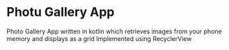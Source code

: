 # Photu Gallery App
Photo Gallery App written in kotlin which retrieves images from your phone memory and displays as a grid
Implemented using RecyclerView
